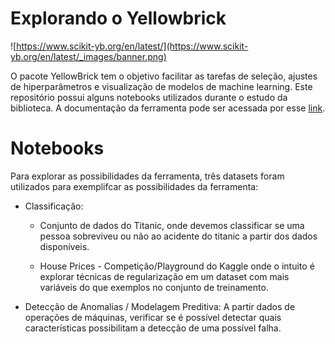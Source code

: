 # Explorando o Yellowbrick

![https://www.scikit-yb.org/en/latest/](https://www.scikit-yb.org/en/latest/_images/banner.png)

O pacote YellowBrick tem o objetivo facilitar as tarefas de seleção, ajustes de hiperparâmetros e visualização de modelos de machine learning. Este repositório possui alguns notebooks utilizados durante o estudo da biblioteca. A documentação da ferramenta pode ser acessada por esse [link](https://www.scikit-yb.org/en/latest/).

# Notebooks

Para explorar as possibilidades da ferramenta, três datasets foram utilizados para exemplifcar as possibilidades da ferramenta:

* Classificação: 

    * Conjunto de dados do Titanic, onde devemos classificar se uma pessoa sobreviveu ou não ao acidente do titanic a partir dos dados disponíveis.

    * House Prices -  Competição/Playground do Kaggle onde o intuito é explorar técnicas de regularização em um dataset com mais variáveis do que exemplos no conjunto de treinamento.

* Detecção de Anomalias / Modelagem Preditiva: A partir dados de operações de máquinas, verificar se é possível detectar quais características possibilitam a detecção de uma possível falha.
